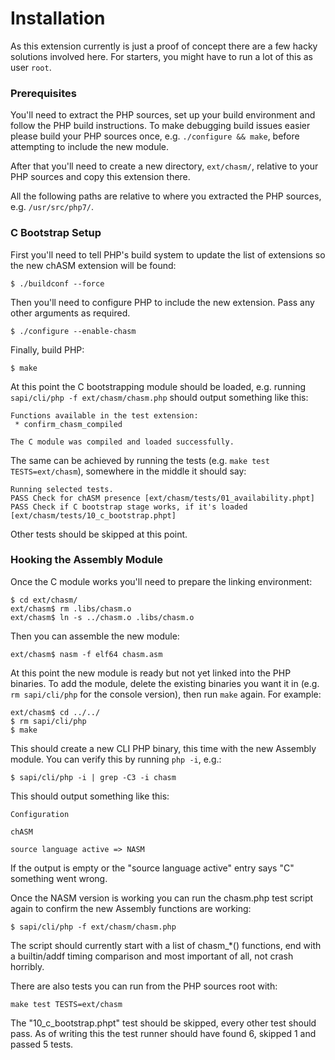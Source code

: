 # Installation

As this extension currently is just a proof of concept there are a few hacky solutions involved here. For starters, you
might have to run a lot of this as user `root`.

### Prerequisites

You'll need to extract the PHP sources, set up your build environment and follow the PHP build instructions. To make
debugging build issues easier please build your PHP sources once, e.g. `./configure && make`, before attempting to
include the new module.

After that you'll need to create a new directory, `ext/chasm/`, relative to your PHP sources and copy this extension
there.

All the following paths are relative to where you extracted the PHP sources, e.g. `/usr/src/php7/`.

### C Bootstrap Setup

First you'll need to tell PHP's build system to update the list of extensions so the new chASM extension will be found:

    $ ./buildconf --force

Then you'll need to configure PHP to include the new extension. Pass any other arguments as required.

    $ ./configure --enable-chasm

Finally, build PHP:

    $ make

At this point the C bootstrapping module should be loaded, e.g. running `sapi/cli/php -f ext/chasm/chasm.php` should
output something like this:

    Functions available in the test extension:
     * confirm_chasm_compiled

    The C module was compiled and loaded successfully.

The same can be achieved by running the tests (e.g. `make test TESTS=ext/chasm`), somewhere in the middle it should say:

    Running selected tests.
    PASS Check for chASM presence [ext/chasm/tests/01_availability.phpt]
    PASS Check if C bootstrap stage works, if it's loaded [ext/chasm/tests/10_c_bootstrap.phpt]

Other tests should be skipped at this point.

### Hooking the Assembly Module

Once the C module works you'll need to prepare the linking environment:

    $ cd ext/chasm/
    ext/chasm$ rm .libs/chasm.o
    ext/chasm$ ln -s ../chasm.o .libs/chasm.o

Then you can assemble the new module:

    ext/chasm$ nasm -f elf64 chasm.asm

At this point the new module is ready but not yet linked into the PHP binaries. To add the module, delete the existing
binaries you want it in (e.g. `rm sapi/cli/php` for the console version), then run `make` again. For example:

    ext/chasm$ cd ../../
    $ rm sapi/cli/php
    $ make

This should create a new CLI PHP binary, this time with the new Assembly module. You can verify this by running
`php -i`, e.g.:

    $ sapi/cli/php -i | grep -C3 -i chasm

This should output something like this:

    Configuration

    chASM

    source language active => NASM

If the output is empty or the "source language active" entry says "C" something went wrong.

Once the NASM version is working you can run the chasm.php test script again to confirm the new Assembly functions are
working:

    $ sapi/cli/php -f ext/chasm/chasm.php

The script should currently start with a list of chasm\_\*() functions, end with a builtin/addf timing comparison and
most important of all, not crash horribly.

There are also tests you can run from the PHP sources root with:

    make test TESTS=ext/chasm

The "10\_c\_bootstrap.phpt" test should be skipped, every other test should pass. As of writing this the test runner
should have found 6, skipped 1 and passed 5 tests.
